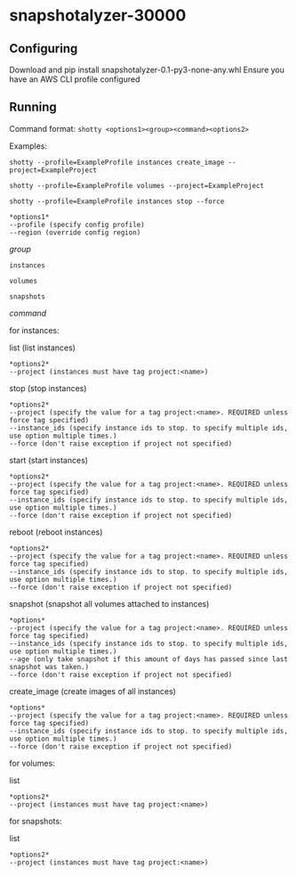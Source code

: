 # snapshotalyzer-30000


## Configuring

Download and pip install snapshotalyzer-0.1-py3-none-any.whl
Ensure you have an AWS CLI profile configured

## Running

Command format:
`shotty <options1><group><command><options2>`

Examples:

`shotty --profile=ExampleProfile instances create_image --project=ExampleProject`

`shotty --profile=ExampleProfile volumes --project=ExampleProject`

`shotty --profile=ExampleProfile instances stop --force`



	*options1*
	--profile (specify config profile)
	--region (override config region)

*group*

	instances
	
	volumes
	
	snapshots 

*command*

for instances:

list (list instances)

	*options2*
	--project (instances must have tag project:<name>)

stop (stop instances)

	*options2*
	--project (specify the value for a tag project:<name>. REQUIRED unless force tag specified)
	--instance_ids (specify instance ids to stop. to specify multiple ids, use option multiple times.)
	--force (don't raise exception if project not specified)
	
start (start instances)

	*options2*
	--project (specify the value for a tag project:<name>. REQUIRED unless force tag specified)
	--instance_ids (specify instance ids to stop. to specify multiple ids, use option multiple times.)
	--force (don't raise exception if project not specified)
	
reboot (reboot instances)

	*options2*
	--project (specify the value for a tag project:<name>. REQUIRED unless force tag specified)
	--instance_ids (specify instance ids to stop. to specify multiple ids, use option multiple times.)
	--force (don't raise exception if project not specified)
	
snapshot (snapshot all volumes attached to instances)

	*options*
	--project (specify the value for a tag project:<name>. REQUIRED unless force tag specified)
	--instance_ids (specify instance ids to stop. to specify multiple ids, use option multiple times.)
	--age (only take snapshot if this amount of days has passed since last snapshot was taken.)
	--force (don't raise exception if project not specified)
	
create_image (create images of all instances)

	*options*
	--project (specify the value for a tag project:<name>. REQUIRED unless force tag specified)
	--instance_ids (specify instance ids to stop. to specify multiple ids, use option multiple times.)
	--force (don't raise exception if project not specified)	



for volumes:

list

	*options2*
	--project (instances must have tag project:<name>)

for snapshots:

list

	*options2*
	--project (instances must have tag project:<name>)




